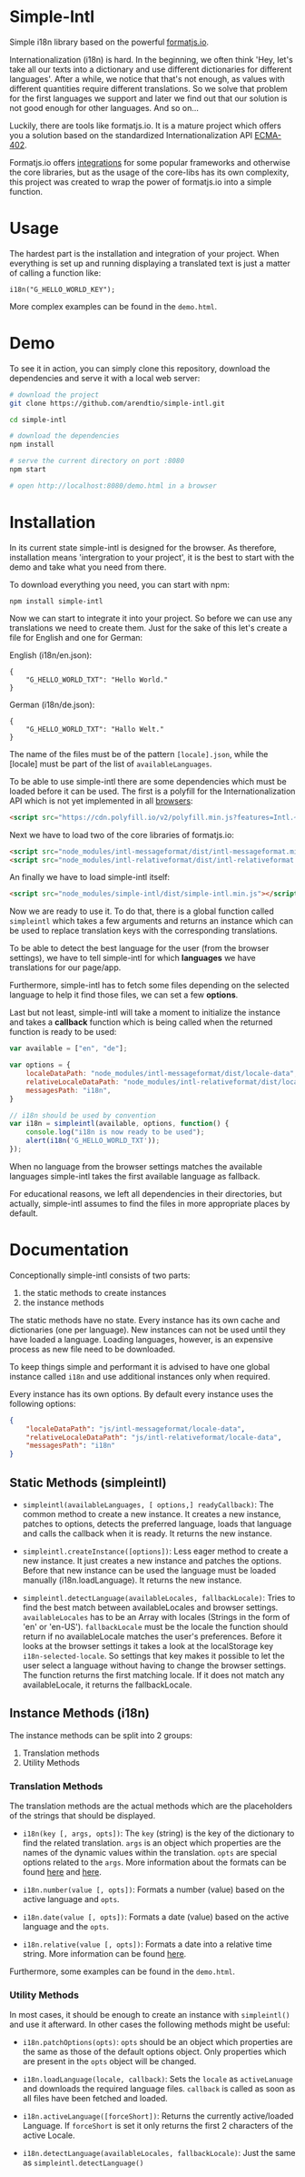 # Simple-Intl

Simple i18n library based on the powerful
[formatjs.io](https://formatjs.io).

Internationalization (i18n) is hard. In the beginning, we often
think 'Hey, let's take all our texts into a dictionary and use
different dictionaries for different languages'. After a while, we
notice that that's not enough, as values with different quantities
require different translations. So we solve that problem for the
first languages we support and later we find out that our solution
is not good enough for other languages. And so on...

Luckily, there are tools like formatjs.io. It is a mature project
which offers you a solution based on the standardized Internationalization API
[ECMA-402](http://www.ecma-international.org/ecma-402/1.0/).

Formatjs.io offers [integrations](https://formatjs.io/integrations/)
for some popular frameworks and otherwise the core libraries, but as
the usage of the core-libs has its own complexity, this project was
created to wrap the power of formatjs.io into a simple function.


# Usage

The hardest part is the installation and integration of your
project. When everything is set up and running displaying a
translated text is just a matter of calling a function like:

```
i18n("G_HELLO_WORLD_KEY");
```

More complex examples can be found in the `demo.html`.

# Demo

To see it in action, you can simply clone this repository, download
the dependencies and serve it with a local web server:

```bash
# download the project
git clone https://github.com/arendtio/simple-intl.git

cd simple-intl

# download the dependencies
npm install

# serve the current directory on port :8080
npm start

# open http://localhost:8080/demo.html in a browser
```

# Installation

In its current state simple-intl is designed for the browser. As
therefore, installation means 'intergration to your project', it is
the best to start with the demo and take what you need from there.

To download everything you need, you can start with npm:
```
npm install simple-intl
```

Now we can start to integrate it into your project. So before we can
use any translations we need to create them. Just for the sake of
this let's create a file for English and one for German:

English (i18n/en.json):
```
{
	"G_HELLO_WORLD_TXT": "Hello World."
}
```

German (i18n/de.json):
```
{
	"G_HELLO_WORLD_TXT": "Hallo Welt."
}
```

The name of the files must be of the pattern `[locale].json`, while
the [locale] must be part of the list of `availableLanguages`.

To be able to use simple-intl there are some dependencies which must
be loaded before it can be used. The first is a polyfill for the
Internationalization API which is not yet implemented in all
[browsers](https://cdn.polyfill.io/v2/docs/features/#Intl):

```html
<script src="https://cdn.polyfill.io/v2/polyfill.min.js?features=Intl.~locale.en,Intl.~locale.de"></script>
```

Next we have to load two of the core libraries of formatjs.io:

```html
<script src="node_modules/intl-messageformat/dist/intl-messageformat.min.js"></script>
<script src="node_modules/intl-relativeformat/dist/intl-relativeformat.min.js"></script>
```

An finally we have to load simple-intl itself:

```html
<script src="node_modules/simple-intl/dist/simple-intl.min.js"></script>
```

Now we are ready to use it. To do that, there is a global function
called `simpleintl` which takes a few arguments and returns an
instance which can be used to replace translation keys with the
corresponding translations.

To be able to detect the best language
for the user (from the browser settings), we have to tell simple-intl
for which **languages** we have translations for our page/app.

Furthermore, simple-intl has to fetch some files depending on the
selected language to help it find those files, we can set a few
**options**.

Last but not least, simple-intl will take a moment to
initialize the instance and takes a **callback** function which is being
called when the returned function is ready to be used:

```javascript
var available = ["en", "de"];

var options = {
	localeDataPath: "node_modules/intl-messageformat/dist/locale-data",
	relativeLocaleDataPath: "node_modules/intl-relativeformat/dist/locale-data",
	messagesPath: "i18n",
}

// i18n should be used by convention
var i18n = simpleintl(available, options, function() {
	console.log("i18n is now ready to be used");
	alert(i18n('G_HELLO_WORLD_TXT'));
});
```

When no language from the browser settings matches the available
languages simple-intl takes the first available language as fallback.

For educational reasons, we left all dependencies in their
directories, but actually, simple-intl assumes to find the files in
more appropriate places by default.

# Documentation

Conceptionally simple-intl consists of two parts:

1. the static methods to create instances
2. the instance methods

The static methods have no state. Every instance has its own cache
and dictionaries (one per language). New instances can not be used
until they have loaded a language. Loading languages, however, is an
expensive process as new file need to be downloaded.

To keep things simple and performant it is advised to have one global
instance called `i18n` and use additional instances only when required.

Every instance has its own options. By default every instance uses
the following options:

```json
{
	"localeDataPath": "js/intl-messageformat/locale-data",
	"relativeLocaleDataPath": "js/intl-relativeformat/locale-data",
	"messagesPath": "i18n"
}
```

## Static Methods (simpleintl)

- `simpleintl(availableLanguages, [ options,] readyCallback)`: The common
method to create a new instance. It creates a new instance, patches
to options, detects the preferred language, loads that language and
calls the callback when it is ready. It returns the new instance.

- `simpleintl.createInstance([options])`: Less eager method to create a
new instance. It just creates a new instance and patches the
options. Before that new instance can be used the language must be
loaded manually (i18n.loadLanguage). It returns the new instance.

- `simpleintl.detectLanguage(availableLocales, fallbackLocale)`:
Tries to find the best match between availableLocales and browser
settings. `availableLocales` has to be an Array with locales
(Strings in the form of 'en' or 'en-US'). `fallbackLocale` must be
the locale the function should return if no availableLocale matches
the user's preferences. Before it looks at the
browser settings it takes a look at the localStorage key
`i18n-selected-locale`. So settings that key makes it possible to
let the user select a language without having to change the browser
settings. The function returns the first matching locale. If it does
not match any availableLocale, it returns the fallbackLocale.

## Instance Methods (i18n)

The instance methods can be split into 2 groups:

1. Translation methods
2. Utility Methods

### Translation Methods

The translation methods are the actual methods which are the
placeholders of the strings that should be displayed.

- `i18n(key [, args, opts])`: The `key` (string) is the key of the
dictionary to find the related translation. `args` is an object
which properties are the names of the dynamic values within the
translation. `opts` are special options related to the `args`. More
information about the formats can be found
[here](https://formatjs.io/guides/message-syntax/) and
[here](https://github.com/yahoo/intl-messageformat).
 
- `i18n.number(value [, opts])`: Formats a number (value) based on the
active language and `opts`.

- `i18n.date(value [, opts])`: Formats a date (value) based on the active
language and the `opts`.

- `i18n.relative(value [, opts])`: Formats a date into a relative time
string. More information can be found
[here](https://github.com/yahoo/intl-relativeformat).

Furthermore, some examples can be found in the `demo.html`.

### Utility Methods

In most cases, it should be enough to create an instance with
`simpleintl()` and use it afterward. In other cases the following
methods might be useful:

- `i18n.patchOptions(opts)`: `opts` should be an object which
properties are the same as those of the default options object.
Only properties which are present in the `opts` object will be
changed.

- `i18n.loadLanguage(locale, callback)`: Sets the `locale` as
`activeLanuage` and downloads the required language files.
`callback` is called as soon as all files have been fetched and
loaded.

- `i18n.activeLanguage([forceShort])`: Returns the currently
active/loaded Language. If `forceShort` is set it only returns the
first 2 characters of the active Locale.

- `i18n.detectLanguage(availableLocales, fallbackLocale)`: Just the
  same as `simpleintl.detectLanguage()`


